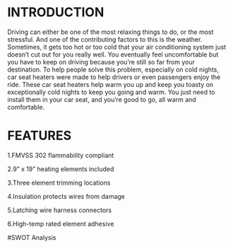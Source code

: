 # INTRODUCTION


Driving can either be one of the most relaxing things to do, or the most stressful. And one of the contributing factors to this is the weather. Sometimes, it gets too hot or too cold that your air conditioning system just doesn’t cut out for you really well. You eventually feel uncomfortable but you have to keep on driving because you’re still so far from your destination. To help people solve this problem, especially on cold nights, car seat heaters were made to help drivers or even passengers enjoy the ride. These car seat heaters help warm you up and keep you toasty on exceptionally cold nights to keep you going and warm. You just need to install them in your car seat, and you’re good to go, all warm and comfortable.

# FEATURES
1.FMVSS 302 flammability compliant

2.9” x 19” heating elements included

3.Three element trimming locations

4.Insulation protects wires from damage

5.Latching wire harness connectors

6.High-temp rated element adhesive

#SWOT Analysis



